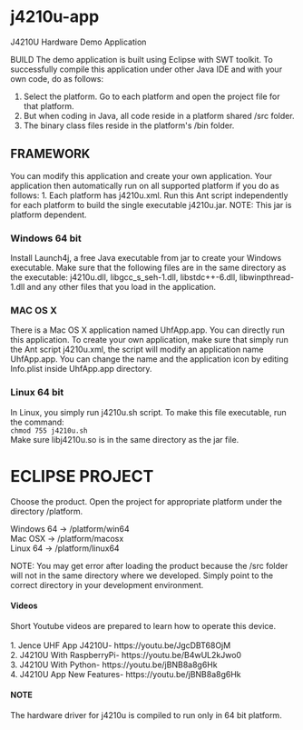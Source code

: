 # j4210u-app
J4210U Hardware Demo Application

BUILD
The demo application is built using Eclipse with SWT toolkit. To successfully 
compile this application under other Java IDE and with your own code, do as
follows:

1. Select the platform. Go to each platform and open the project file for that
platform. 
2. But when coding in Java, all code reside in a platform shared /src folder.
3. The binary class files reside in the platform's /bin folder.

<h2>FRAMEWORK</h2>
You can modify this application and create your own application. Your application then automatically run on all supported platform if you do as follows:
1. Each platform has j4210u.xml. Run this Ant script independently for each platform to build the single executable j4210u.jar. NOTE: This jar is platform dependent.

<h3>Windows 64 bit</h3>
<p>Install Launch4j, a free Java executable from jar to create your Windows executable. Make sure that the following files are in the same directory as the executable: j4210u.dll, libgcc_s_seh-1.dll, libstdc++-6.dll, libwinpthread-1.dll and any other files that you load in the application.</p>
<h3>MAC OS X</h3>
<p>There is a Mac OS X application named UhfApp.app. You can directly run this application. To create your own application, make sure that simply run the Ant script j4210u.xml, the script will modify an application name UhfApp.app. You can change the name and the application icon by editing Info.plist inside UhfApp.app directory.</p>
<h3>Linux 64 bit</h3>
<p>In Linux, you simply run j4210u.sh script. To make this file executable, run the command:<br/>
  <code>chmod 755 j4210u.sh</code><br/>
Make sure libj4210u.so is in the same directory as the jar file.</p>

ECLIPSE PROJECT
===============
Choose the product. Open the project for appropriate platform under the 
directory /platform. 

Windows 64 -> /platform/win64 <br/>
Mac OSX -> /platform/macosx <br/>
Linux 64 -> /platform/linux64 <br/>

NOTE: You may get error after loading the product because the /src folder will not in the same directory where we developed. Simply point to the correct directory in your development environment.

<h4>Videos</h4>
Short Youtube videos are prepared to learn how to operate this device.<br>
<br>
1. Jence UHF App J4210U- https://youtu.be/JgcDBT68OjM <br>
2. J4210U With RaspberryPi- https://youtu.be/B4wUL2kJwo0 <br>
3. J4210U With Python- https://youtu.be/jBNB8a8g6Hk <br>
4. J4210U App New Features- https://youtu.be/jBNB8a8g6Hk <br>

<h4>NOTE</h4>
<p>The hardware driver for j4210u is compiled to run only in 64 bit platform. </p>
